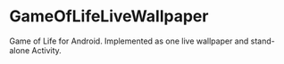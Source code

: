 GameOfLifeLiveWallpaper
=======================

Game of Life for Android. Implemented as one live wallpaper and stand-alone Activity.
